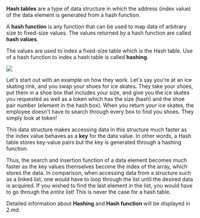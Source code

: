 **Hash tables** are a type of data structure in which the address (index value) of the data element is generated from a hash function. 

A **hash function** is any function that can be used to map data of arbitrary size to fixed-size values. The values returned by a hash function are called **hash values**. 

The values are used to index a fixed-size table which is the Hash table. Use of a hash function to index a hash table is called **hashing**.

![](https://upload.wikimedia.org/wikipedia/commons/thumb/5/58/Hash_table_4_1_1_0_0_1_0_LL.svg/480px-Hash_table_4_1_1_0_0_1_0_LL.svg.png)

Let's start out with an example on how they work. Let's say you're at an ice skating rink, and you swap your shoes for ice skates. They take your shoes, put them in a shoe box that includes your size, and give you the ice skates you requested as well as a token which has the size (hash) and the shoe pair number (element in the hash box). When you return your ice skates, the employee doesn't have to search through every box to find you shoes. They simply look at token!

This data structure makes accessing data in this structure much faster as the index value behaves as a **key** for the data value. In other words, a Hash table stores key-value pairs but the key is generated through a hashing function.

 Thus, the search and insertion function of a data element becomes much faster as the key values themselves become the index of the array, which stores the data. In comparison, when accessing data from a structure such as a linked list, one would have to loop through the list until the desired data is acquired. If you wished to find the last element in the list, you would have to go through the *entire* list! This is never the case for a hash table. 

 Detailed information about **Hashing** and **Hash function** will be displayed in 2.md.

